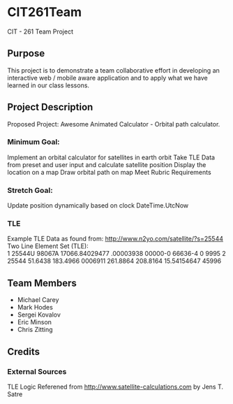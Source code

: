 # CIT261Team
CIT - 261 Team Project

## Purpose
This project is to demonstrate a team collaborative effort in developing an interactive web / mobile aware application and to apply what we have learned in our class lessons.

## Project Description

Proposed Project: Awesome Animated Calculator - Orbital path calculator.

### Minimum Goal:
Implement an orbital calculator for satellites in earth orbit
Take TLE Data from preset and user input and calculate satellite position
Display the location on a map
Draw orbital path on map
Meet Rubric Requirements

### Stretch Goal:
Update position dynamically based on clock DateTime.UtcNow

### TLE
Example TLE Data as found from: http://www.n2yo.com/satellite/?s=25544 
Two Line Element Set (TLE): 		
1 25544U 98067A   17066.84029477  .00003938  00000-0  66636-4 0  9995
2 25544  51.6438 183.4966 0006911 261.8864 208.8164 15.54154647 45996

## Team Members
<ul>
<li>Michael Carey</li>
<li>Mark Hodes</li>
<li>Sergei Kovalov</li>
<li>Eric Minson</li>
<li>Chris Zitting</li>
</ul>

## Credits

### External Sources
TLE Logic Referened from http://www.satellite-calculations.com by Jens T. Satre
